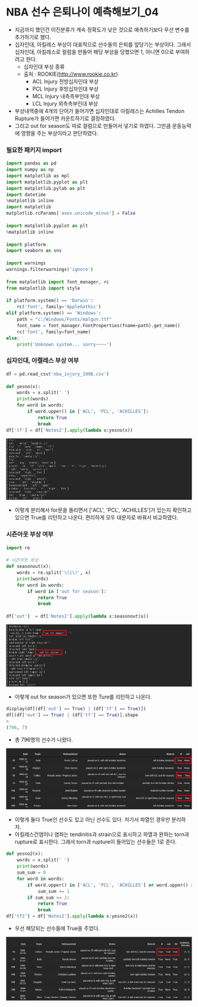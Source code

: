 # NBA 선수 은퇴나이 예측해보기_04

- 지금까지 했던건 이진분류가 계속 정확도가 낮은 것으로 예측하기보다 우선 변수를 추가하기로 했다.
- 십자인대, 아킬레스 부상이 대표적으로 선수들의 은퇴를 앞당기는 부상이다. 그래서 십자인대,  아킬레스로 컬럼을 만들어 해당 부상을 당했으면 1, 아니면 0으로 부여하려고 한다.
  - 십자인대 부상 종류 
  - 출처 : ROOKIE(http://www.rookie.co.kr)
    - ACL Injury 전방십자인대 부상 
    - PCL Injury 후방십자인대 부상
    - MCL Injury 내측측부인대 부상
    - LCL Injury 외측측부인대 부상
- 부상내역중에 4개의 단어가 들어가면 십자인대로 아킬레스는 Achilles Tendon Rupture가 들어가면 카운트하기로 결정하였다.
- 그리고 out for season도 따로 컬럼으로 만들어서 넣기로 하였다. 그만큼 운동능력에 영향을 주는 부상이라고 판단하였다.

### 필요한 패키지 import 

```python
import pandas as pd
import numpy as np
import matplotlib as mpl
import matplotlib.pyplot as plt
import matplotlib.pylab as plt
import datetime 
%matplotlib inline
import matplotlib
matplotlib.rcParams['axes.unicode_minus'] = False

import matplotlib.pyplot as plt
%matplotlib inline

import platform
import seaborn as sns

import warnings
warnings.filterwarnings('ignore')

from matplotlib import font_manager, rc
from matplotlib import style

if platform.system() == 'Darwin':
    rc('font', family='AppleGothic')
elif platform.system() == 'Windows':
    path = "c:/Windows/Fonts/malgun.ttf"
    font_name = font_manager.FontProperties(fname=path).get_name()
    rc('font', family=font_name)
else:
    print('Unknown system... sorry~~~~') 
```

### 십자인대, 아켈레스 부상 여부

```python
df = pd.read_csv('nba_injury_1998.csv')

def yesno(x):
    words = x.split(' ')
    print(words)
    for word in words:
        if word.upper() in ['ACL', 'PCL', 'ACHILLES']:
            return True
            break   
df['tf'] = df['Notes2'].apply(lambda x:yesno(x))
```

![38](./img/38.jpg)

- 이렇게 분리해서 for문을 돌리면서 ['ACL', 'PCL', 'ACHILLES']가 있는지 확인하고 있으면 True를 리턴하고 나온다. 편리하게 모두 대문자로 바꿔서 비교하였다.

### 시즌아웃 부상 여부

```python
import re

# 시즌아웃 부상
def seasonout(x):
    words = re.split('\(|\)', x)
    print(words)
    for word in words:
        if word in ['out for season']:
            return True
            break
    
df['out']  = df['Notes2'].apply(lambda x:seasonout(x))
```

![39](./img/39.jpg)

- 이렇게 out for season가 있으면 또한 Ture를 리턴하고 나온다.

```python
display(df[(df['out'] == True) | (df['tf'] == True)])
df[(df['out'] == True) | (df['tf'] == True)].shape
>
(796, 7)
```

- 총 796명의 선수가 나왔다.

![40](./img/40.jpg)

- 이렇게 둘다 True인 선수도 있고 아닌 선수도 있다. 저기서 파열인 경우만 분리하자.
- 아킬레스건염이나 염좌는 tendinitis과 strain으로 표시하고 파열과 완파는 torn과 rupture로 표시한다. 그래서 torn과 rupture이 들어있는 선수들은 1로 준다.

```python
def yesno2(x):
    words = x.split(' ')
    print(words)
    sum_sum = 0
    for word in words:
        if word.upper() in ['ACL', 'PCL', 'ACHILLES'] or word.upper() in['TORN','RUPTURE']:
            sum_sum += 1
        if sum_sum >= 2:
            return True
            break   
df['tf2'] = df['Notes2'].apply(lambda x:yesno2(x))
```

- 우선 해당되는 선수들에 True을 주었다.

![41](./img/41.jpg)